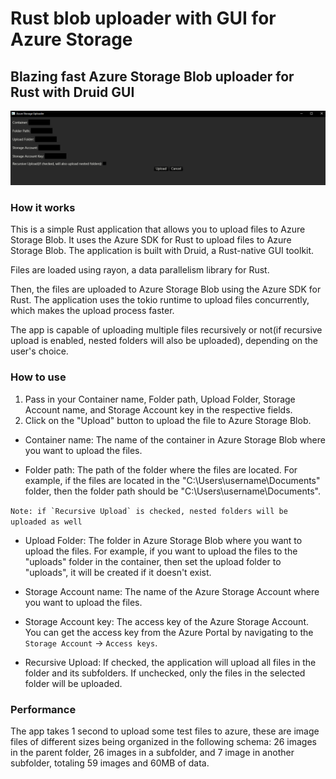 # Rust blob uploader with GUI for Azure Storage

## Blazing fast Azure Storage Blob uploader for Rust with Druid GUI

![](resources/appUI.png)

### How it works

This is a simple Rust application that allows you to upload files to Azure Storage Blob. It uses the Azure SDK for 
Rust to upload files to Azure Storage Blob. The application is built with Druid, a Rust-native GUI toolkit.

Files are loaded using rayon, a data parallelism library for Rust.

Then, the files are uploaded to Azure Storage Blob using the Azure SDK for Rust. The application uses the tokio runtime
to upload files concurrently, which makes the upload process faster.

The app is capable of uploading multiple files recursively or not(if recursive upload is enabled, nested folders
will also be uploaded),
depending on the user's choice.

### How to use

1. Pass in your Container name, Folder path, Upload Folder, Storage Account name, and Storage Account key in the respective fields.
2. Click on the "Upload" button to upload the file to Azure Storage Blob.

- Container name: The name of the container in Azure Storage Blob where you want to upload the files.

- Folder path: The path of the folder where the files are located. For example, if the files are located in the "C:\Users\username\Documents" folder,
then the folder path should be "C:\Users\username\Documents".

``Note: if `Recursive Upload` is checked, nested folders will be uploaded as well``

- Upload Folder: The folder in Azure Storage Blob where you want to upload the files. For example, 
if you want to upload the files to the "uploads" folder in the container, then set the upload folder to "uploads", it 
will be created if it doesn't exist.

- Storage Account name: The name of the Azure Storage Account where you want to upload the files.

- Storage Account key: The access key of the Azure Storage Account. You can get the access key from the Azure Portal by 
navigating to the `Storage Account` -> `Access keys`.

- Recursive Upload: If checked, the application will upload all files in the folder and its subfolders.
If unchecked, only the files in the selected folder will be uploaded.


### Performance

The app takes 1 second to upload some test files to azure, these are image files of different sizes being organized in the following schema:
26 images in the parent folder, 26 images in a subfolder, and 7 image in another subfolder, totaling 59 images and 60MB of data.